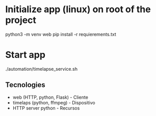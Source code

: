 # Initialize app (linux) on root of the project

python3 -m venv web
pip install -r requierements.txt

# Start app
./automation/timelapse_service.sh


## Tecnologies
- web (HTTP, python, Flask) - Cliente
- timelaps (python, ffmpeg) - Dispositivo
- HTTP server python        - Recursos



